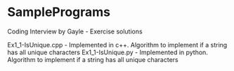 # SamplePrograms
Coding Interview by Gayle - Exercise solutions

Ex1_1-IsUnique.cpp - Implemented in c++. Algorithm to implement if a string has all unique characters
Ex1_1-IsUnique.py - Implemented in python. Algorithm to implement if a string has all unique characters
